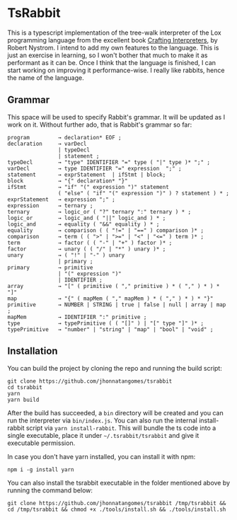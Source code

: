 # TsRabbit

This is a typescript implementation of the tree-walk interpreter of the Lox programming language from the excellent book [Crafting Interpreters], by Robert Nystrom. I intend to add my own features to the language. This is just an exercise in learning, so I won't bother that much to make it as performant as it can be. Once I think that the language is finished, I can start working on improving it performance-wise. I really like rabbits, hence the name of the language.

[crafting interpreters]: https://craftinginterpreters.com/

## Grammar

This space will be used to specify Rabbit's grammar. It will be updated as I work on it. Without further ado, that is Rabbit's grammar so far:

```
program         → declaration* EOF ;
declaration     → varDecl
                | typeDecl
                | statement ;
typeDecl        → "type" IDENTIFIER "=" type ( "|" type )* ";" ;
varDecl         → type IDENTIFIER "=" expression  ";" ;
statement       → exprStatement  | ifStmt | block;
block           → "{" declaration* "}"
ifStmt          → "if" "(" expression ")" statement
                ( "else" ( "if" "(" expression ")" ) ? statement ) * ;
exprStatement   → expression ";" ;
expression      → ternary ;
ternary         → logic_or ( "?" ternary ":" ternary ) * ;
logic_or        → logic_and ( "||" logic_and ) * ;
logic_and       → equality ( "&&" equality ) * ;
equality        → comparison ( ( "!=" | "==" ) comparison )* ;
comparison      → term ( ( ">" | ">=" | "<" | "<=" ) term )* ;
term            → factor ( ( "-" | "+" ) factor )* ;
factor          → unary ( ( "/" | "*" ) unary )* ;
unary           → ( "!" | "-" ) unary
                | primary ;
primary         → primitive
                | "(" expression ")"
                | IDENTIFIER ;
array           → "[" ( primitive ( "," primitive ) * ( "," ) * ) * "]"
map             → "{" ( mapMem ( "," mapMem ) * ( "," ) * ) * "}"
primitive       → NUMBER | STRING | true | false | null | array | map ;
mapMem          → IDENTIFIER ":" primitive ;
type            → typePrimitive ( ( "[]" ) | "[" type "]" )* ;
typePrimitive   → "number" | "string" | "map" | "bool" | "void" ;
```

## Installation

You can build the project by cloning the repo and running the build script:

```
git clone https://github.com/jhonnatangomes/tsrabbit
cd tsrabbit
yarn
yarn build
```

After the build has succeeded, a `bin` directory will be created and you can run the interpreter via `bin/index.js`. You can also run the internal install-rabbit script via `yarn install-rabbit`. This will bundle the ts code into a single executable, place it under `~/.tsrabbit/tsrabbit` and give it executable permission.

In case you don't have yarn installed, you can install it with npm:

```
npm i -g install yarn
```

You can also install the tsrabbit executable in the folder mentioned above by running the command below:

```
git clone https://github.com/jhonnatangomes/tsrabbit /tmp/tsrabbit && cd /tmp/tsrabbit && chmod +x ./tools/install.sh && ./tools/install.sh
```
